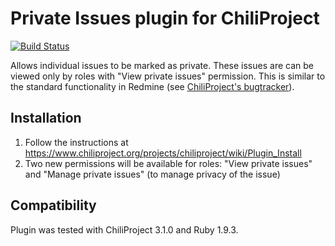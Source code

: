 # Private Issues plugin for ChiliProject

[![Build Status](https://secure.travis-ci.org/jnv/chiliproject_private_issues.png?branch=master)](http://travis-ci.org/jnv/chiliproject_private_issues)

Allows individual issues to be marked as private. These issues are can be viewed only by roles with "View private issues" permission. This is similar to the standard functionality in Redmine (see [ChiliProject's bugtracker](https://www.chiliproject.org/issues/189)).

## Installation

1. Follow the instructions at https://www.chiliproject.org/projects/chiliproject/wiki/Plugin_Install
2. Two new permissions will be available for roles: "View private issues" and "Manage private issues" (to manage privacy of the issue)

## Compatibility

Plugin was tested with ChiliProject 3.1.0 and Ruby 1.9.3.
